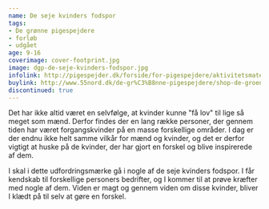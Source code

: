 ```yaml
---
name: De seje kvinders fodspor
tags:
- De grønne pigespejdere
- forløb
- udgået
age: 9-16
coverimage: cover-footprint.jpg
image: dgp-de-seje-kvinders-fodspor.jpg
infolink: http://pigespejder.dk/forside/for-pigespejdere/aktivitetsmateriale/udfordringsmaerker-for-spejdere-seniorspejdere/stifinderen/de-seje-kvinders-fodspor/
buylink: http://www.55nord.dk/de-gr%C3%B8nne-pigespejdere/shop-de-groenne-pigespejdere/maerker-2/de-seje-kvinders-fodspor-de-groenne-piges
discontinued: true
---
```

Det har ikke altid været en selvfølge, at kvinder kunne "få lov" til lige så meget som
mænd. Derfor findes der en lang række personer, der gennem tiden har været forgangskvinder
på en masse forskellige områder. I dag er der endnu ikke helt samme vilkår for
mænd og kvinder, og det er derfor vigtigt at huske på de kvinder, der har gjort en forskel
og blive inspirerede af dem.

I skal i dette udfordringsmærke gå i nogle af de seje kvinders fodspor. I får kendskab til
forskellige personers bedrifter, og I kommer til at prøve kræfter med nogle af dem. Viden
er magt og gennem viden om disse kvinder, bliver I klædt på til selv at gøre en forskel.
